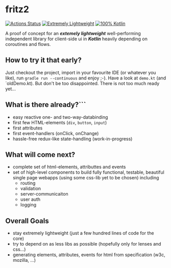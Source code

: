 # fritz2

[![Actions Status](https://github.com/jwstegemann/fritz2/workflows/build/badge.svg)](https://github.com/jwstegemann/fritz2/actions)
[![Extremely Lightweight](https://img.shields.io/badge/%F0%9F%A6%8B-Extremely%20Lightweight-7799cc.svg)](http://todomvc.com/examples/fritz2/)
[![100% Kotlin](https://img.shields.io/badge/pure%20Kotlin-100%25-blue)](https://play.kotlinlang.org/)

A proof of concept for an ***extemely lightweight*** well-performing independent library for client-side ui in ***Kotlin*** heavily depending on coroutines and flows.

## How to try it that early?
Just checkout the project, import in your favourite IDE (or whatever you like), run `gradle run --continuous` and enjoy ;-). Have a look at `demo.kt` (and `oldDemo.kt).
But don't be too disappointed. There is not too much ready yet...

## What is there already?```

- easy reactive one- and two-way-databinding
- first few HTML-elements (`div`, `button`, `input`)
- first attributes
- first event-handlers (onClick, onChange)
- hassle-free redux-like state-handling (work-in-progress)

## What will come next?

- complete set of html-elements, attributtes and events
- set of high-level components to build fully functional, testable, beautiful single page webapps (using some css-lib yet to be chosen) including
  - routing
  - validation
  - server-communicaiton
  - user auth
  - logging

## Overall Goals

- stay extremely lightweight (just a few hundred lines of code for the core)
- try to depend on as less libs as possible (hopefully only for lenses and css...)
- generating elements, attributes, events for html from specification (w3c, mozilla, ...)
